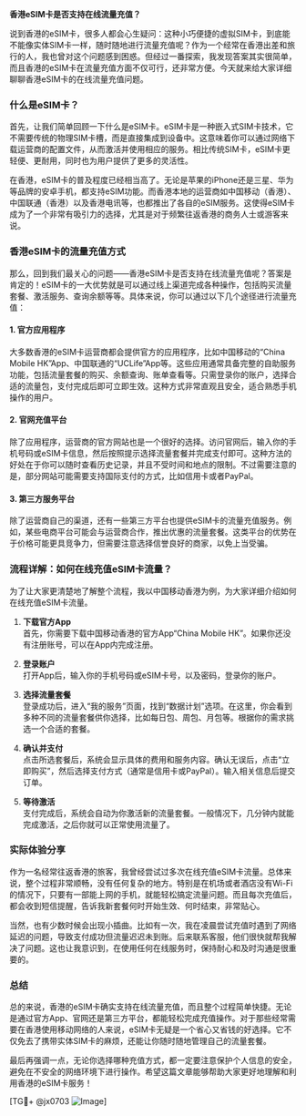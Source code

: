 **香港eSIM卡是否支持在线流量充值？**

说到香港的eSIM卡，很多人都会心生疑问：这种小巧便捷的虚拟SIM卡，到底能不能像实体SIM卡一样，随时随地进行流量充值呢？作为一个经常在香港出差和旅行的人，我也曾对这个问题感到困惑。但经过一番探索，我发现答案其实很简单，而且香港的eSIM卡在流量充值方面不仅可行，还非常方便。今天就来给大家详细聊聊香港eSIM卡的在线流量充值问题。

### 什么是eSIM卡？

首先，让我们简单回顾一下什么是eSIM卡。eSIM卡是一种嵌入式SIM卡技术，它不需要传统的物理SIM卡槽，而是直接集成到设备中。这意味着你可以通过网络下载运营商的配置文件，从而激活并使用相应的服务。相比传统SIM卡，eSIM卡更轻便、更耐用，同时也为用户提供了更多的灵活性。

在香港，eSIM卡的普及程度已经相当高了。无论是苹果的iPhone还是三星、华为等品牌的安卓手机，都支持eSIM功能。而香港本地的运营商如中国移动（香港）、中国联通（香港）以及香港电讯等，也都推出了各自的eSIM服务。这使得eSIM卡成为了一个非常有吸引力的选择，尤其是对于频繁往返香港的商务人士或游客来说。

### 香港eSIM卡的流量充值方式

那么，回到我们最关心的问题——香港eSIM卡是否支持在线流量充值呢？答案是肯定的！eSIM卡的一大优势就是可以通过线上渠道完成各种操作，包括购买流量套餐、激活服务、查询余额等等。具体来说，你可以通过以下几个途径进行流量充值：

#### 1. 官方应用程序
大多数香港的eSIM卡运营商都会提供官方的应用程序，比如中国移动的“China Mobile HK”App、中国联通的“UCLife”App等。这些应用通常具备完整的自助服务功能，包括流量套餐的购买、余额查询、账单查看等。只需登录你的账户，选择合适的流量包，支付完成后即可立即生效。这种方式非常直观且安全，适合熟悉手机操作的用户。

#### 2. 官网充值平台
除了应用程序，运营商的官方网站也是一个很好的选择。访问官网后，输入你的手机号码或eSIM卡信息，然后按照提示选择流量套餐并完成支付即可。这种方法的好处在于你可以随时查看历史记录，并且不受时间和地点的限制。不过需要注意的是，部分网站可能需要支持国际支付的方式，比如信用卡或者PayPal。

#### 3. 第三方服务平台
除了运营商自己的渠道，还有一些第三方平台也提供eSIM卡的流量充值服务。例如，某些电商平台可能会与运营商合作，推出优惠的流量套餐。这类平台的优势在于价格可能更具竞争力，但需要注意选择信誉良好的商家，以免上当受骗。

### 流程详解：如何在线充值eSIM卡流量？

为了让大家更清楚地了解整个流程，我以中国移动香港为例，为大家详细介绍如何在线充值eSIM卡流量。

1. **下载官方App**  
   首先，你需要下载中国移动香港的官方App“China Mobile HK”。如果你还没有注册账号，可以在App内完成注册。

2. **登录账户**  
   打开App后，输入你的手机号码或eSIM卡号，以及密码，登录你的账户。

3. **选择流量套餐**  
   登录成功后，进入“我的服务”页面，找到“数据计划”选项。在这里，你会看到多种不同的流量套餐供你选择，比如每日包、周包、月包等。根据你的需求挑选一个合适的套餐。

4. **确认并支付**  
   点击所选套餐后，系统会显示具体的费用和服务内容。确认无误后，点击“立即购买”，然后选择支付方式（通常是信用卡或PayPal）。输入相关信息后提交订单。

5. **等待激活**  
   支付完成后，系统会自动为你激活新的流量套餐。一般情况下，几分钟内就能完成激活，之后你就可以正常使用流量了。

### 实际体验分享

作为一名经常往返香港的旅客，我曾经尝试过多次在线充值eSIM卡流量。总体来说，整个过程非常顺畅，没有任何复杂的地方。特别是在机场或者酒店没有Wi-Fi的情况下，只要有一部能上网的手机，就能轻松搞定流量问题。而且每次充值后，都会收到短信提醒，告诉我新套餐何时开始生效、何时结束，非常贴心。

当然，也有少数时候会出现小插曲。比如有一次，我在凌晨尝试充值时遇到了网络延迟的问题，导致支付成功但流量迟迟未到账。后来联系客服，他们很快就帮我解决了问题。这也让我意识到，在使用任何在线服务时，保持耐心和及时沟通是很重要的。

### 总结

总的来说，香港的eSIM卡确实支持在线流量充值，而且整个过程简单快捷。无论是通过官方App、官网还是第三方平台，都能轻松完成充值操作。对于那些经常需要在香港使用移动网络的人来说，eSIM卡无疑是一个省心又省钱的好选择。它不仅免去了携带实体SIM卡的麻烦，还能让你随时随地管理自己的流量套餐。

最后再强调一点，无论你选择哪种充值方式，都一定要注意保护个人信息的安全，避免在不安全的网络环境下进行操作。希望这篇文章能够帮助大家更好地理解和利用香港的eSIM卡服务！

[TG💪+ @jx0703 ![Image](https://github.com/user-attachments/assets/dbca1d08-cadb-493c-b0ec-ad6f7a83f270)]